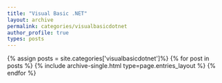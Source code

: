 ```yaml
---
title: "Visual Basic .NET"
layout: archive
permalink: categories/visualbasicdotnet
author_profile: true
types: posts
---
```


{% assign posts = site.categories['visualbasicdotnet']%}
{% for post in posts %}
  {% include archive-single.html type=page.entries_layout %}
{% endfor %}